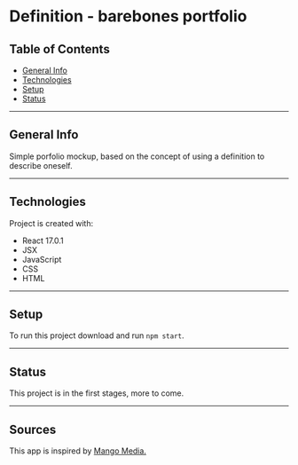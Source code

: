 # Definition - barebones portfolio

## Table of Contents
- [General Info](###General-Info)
- [Technologies](#Technologies)
- [Setup](#Setup)
- [Status](#Status)
***

## General Info
Simple porfolio mockup, based on the concept of using a definition to describe oneself.
***

## Technologies
Project is created with:
- React 17.0.1
- JSX
- JavaScript
- CSS
- HTML
***

## Setup
To run this project download and run `npm start`.
***

## Status
This project is in the first stages, more to come.
***

## Sources
This app is inspired by [Mango Media.](www.mango-media.edu)
